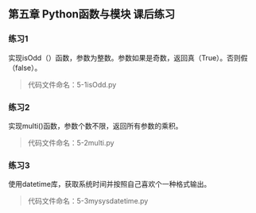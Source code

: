 ## 第五章 Python函数与模块 课后练习

### 练习1
实现isOdd（）函数，参数为整数。参数如果是奇数，返回真（True）。否则假（false）。
> 代码文件命名：5-1isOdd.py

### 练习2
实现multi()函数，参数个数不限，返回所有参数的乘积。
>代码文件命名：5-2multi.py

### 练习3
使用datetime库，获取系统时间并按照自己喜欢个一种格式输出。
>代码文件命名：5-3mysysdatetime.py
